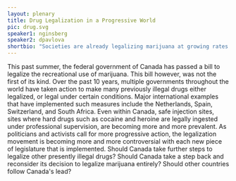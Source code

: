 ```yaml
---
layout: plenary
title: Drug Legalization in a Progressive World
pic: drug.svg
speaker1: nginsberg
speaker2: dpavlova
shortbio: "Societies are already legalizing marijuana at growing rates. Does this provide more harms than benefits? As well, this opens the debate to legalizing other drugs. Where should governments/societies draw the line?"
---
```


This past summer, the federal government of Canada has passed a bill to legalize the recreational use of marijuana. This bill however, was not the first of its kind. Over the past 10 years, multiple governments throughout the world have taken action to make many previously illegal drugs either legalized, or legal under certain conditions. Major international examples that have implemented such measures include the Netherlands, Spain, Switzerland, and South Africa. Even within Canada, safe injection sites, sites where hard drugs such as cocaine and heroine are legally ingested under professional supervision, are becoming more and more prevalent. As politicians and activists call for more progressive action, the legalization movement is becoming more and more controversial with each new piece of legislature that is implemented. Should Canada take further steps to legalize other presently illegal drugs? Should Canada take a step back and reconsider its decision to legalize marijuana entirely? Should other countries follow Canada's lead? 
